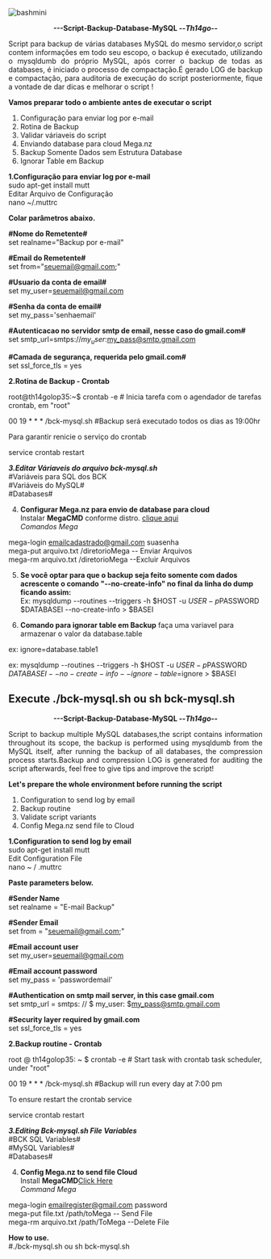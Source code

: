 ![bashmini](https://user-images.githubusercontent.com/12428027/37692278-5515c1cc-2c96-11e8-9542-b4502ff6a310.png)
<p align="center"><b>---Script-Backup-Database-MySQL --<i>Th14go--</b></center> </i>

<p align="justify">Script para backup de várias databases MySQL do mesmo servidor,o script contem informações em todo seu escopo,
o backup é executado, utilizando o mysqldumb do próprio MySQL, após correr o backup de todas as
databases, é iniciado o processo de compactação.É gerado LOG de backup e compactação, para auditoria
de execução do script posteriormente, fique a vontade de dar dicas e melhorar o script !</p>

<b>Vamos preparar todo o ambiente antes de executar o script</b>
1. Configuração para enviar log por e-mail</br>
2. Rotina de Backup</br>
3. Validar váriaveis do script</br>
4. Enviando database para cloud Mega.nz
5. Backup Somente Dados sem Estrutura Database
6. Ignorar Table em Backup

<b>1.Configuração para enviar log por e-mail</b></br>
sudo apt-get install mutt </br>
Editar Arquivo de Configuração</br>
nano ~/.muttrc

<b>Colar parâmetros abaixo.</b></br>

<b>#Nome do Remetente#</b></br>
set realname="Backup por e-mail"

<b>#Email do Remetente#</b></br>
set from="seuemail@gmail.com;"

<b>#Usuario da conta de email#</b></br>
set my_user=seuemail@gmail.com

<b>#Senha da conta de email#</b></br>
set my_pass='senhaemail'

<b>#Autenticacao no servidor smtp de email, nesse caso do gmail.com#</b></br>
set smtp_url=smtps://$my_user:$my_pass@smtp.gmail.com

<b>#Camada de segurança, requerida pelo gmail.com#</b></br>
set ssl_force_tls = yes

<b>2.Rotina de Backup - Crontab<br></b>

root@th14golop35:~$  crontab -e   # Inicia tarefa com o agendador de tarefas crontab, em "root"<br>

00 19 * * * /bck-mysql.sh #Backup será executado todos os dias as 19:00hr<br>

Para garantir renicie o serviço do crontab<br>

service crontab restart<br>

<b><i>3.Editar Váriaveis do arquivo bck-mysql.sh</b></i><br>
#Variáveis para SQL dos BCK<br>
#Variáveis do MySQL#<br>
#Databases#<br>

4. <b>Configurar Mega.nz para envio de database para cloud</b></br>
Instalar <b>MegaCMD</b> conforme distro. <a href="https://mega.nz/cmd">clique aqui</a></br>
<i>Comandos Mega</i>

mega-login emailcadastrado@gmail.com suasenha </br>
  mega-put  arquivo.txt /diretorioMega  -- Enviar Arquivos</br>
  mega-rm arquivo.txt /diretorioMega   --Excluir Arquivos </br>
  
 5. <b> Se você optar para que o backup seja feito somente com dados acrescente o comando "--no-create-info" no final da linha do dump ficando assim:</b><br>
 Ex:  mysqldump --routines --triggers -h $HOST -u $USER -p$PASSWORD $DATABASEI --no-create-info > $BASEI
 
 6. <b> Comando para ignorar table em Backup</b>
 faça uma variavel para armazenar o valor da database.table
 
 ex:  ignore=database.table1
 
 ex: mysqldump --routines --triggers -h $HOST -u $USER -p$PASSWORD $DATABASEI --no-create-info --ignore-table=$ignore > $BASEI


Execute
./bck-mysql.sh  ou sh bck-mysql.sh
---------------------------------------------------------------------------------------------------------------------------------
<p align="center"><b>---Script-Backup-Database-MySQL --<i>Th14go--</b></center> </i>

<p align="justify">Script to backup multiple MySQL databases,the script contains information throughout its scope,
the backup is performed using mysqldumb from the MySQL itself, after running the backup of all
databases, the compression process starts.Backup and compression LOG is generated for auditing
the script afterwards, feel free to give tips and improve the script!</p>


<b> Let's prepare the whole environment before running the script </b>
1. Configuration to send log by email </br>
2. Backup routine </br>
3. Validate script variants </br>
4. Config Mega.nz send file to Cloud</br> 


<b>1.Configuration to send log by email </b></br>
sudo apt-get install mutt </br>
Edit Configuration File </br>
nano ~ / .muttrc

<b> Paste parameters below. </b> </br>

<b> #Sender Name </b> </br>
set realname = "E-mail Backup"

<b> #Sender Email </b> </br>
set from = "seuemail@gmail.com;"

<b> #Email account user </b> </br>
set my_user=seuemail@gmail.com

<b> #Email account password </b> </br>
set my_pass = 'passwordemail'

<b> #Authentication on smtp mail server, in this case gmail.com </b> </br>
set smtp_url = smtps: // $ my_user: $my_pass@smtp.gmail.com

<b> #Security layer required by gmail.com </b> </br>
set ssl_force_tls = yes

<b>2.Backup routine - Crontab<br></b>

root @ th14golop35: ~ $ crontab -e # Start task with crontab task scheduler, under "root"

00 19 * * * /bck-mysql.sh #Backup will run every day at 7:00 pm

To ensure restart the crontab service

service crontab restart

<b><i>3.Editing Bck-mysql.sh File Variables </b> </i></br>
#BCK SQL Variables# <br>
#MySQL Variables#<br>
#Databases#<br>

4. <b>Config Mega.nz to send file Cloud</b></br>
Install <b>MegaCMD</b><a href="https://mega.nz/cmd">Click Here</a></br>
<i>Command Mega</i>

mega-login emailregister@gmail.com password </br>
  mega-put  file.txt /path/toMega  -- Send File</br>
  mega-rm arquivo.txt /path/ToMega   --Delete File</br>

<b>How to use.</br></b>
#./bck-mysql.sh  ou  sh bck-mysql.sh




